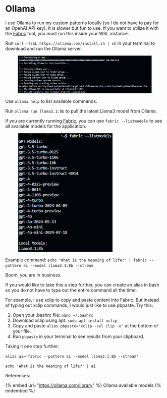 # Ollama

I use Ollama to run my custom patterns locally (so I do not have to pay for an OpenAI API key). It is slower but fun to use. If you want to utilize it with the [Fabric](fabric.md) tool, you must run this inside your WSL instance.

Run `curl -fsSL https://ollama.com/install.sh | sh` in your terminal to download and run the Ollama server.

<figure><img src="../../.gitbook/assets/image (36).png" alt=""><figcaption></figcaption></figure>

Use `ollama help` to list available commands.

Run `ollama run llama3.1:8b` to pull the latest Llama3 model from Ollama.

If you are currently running[ Fabric](fabric.md), you can use `fabric --listmodels` to see all available models for the application.

<figure><img src="../../.gitbook/assets/image (39).png" alt=""><figcaption></figcaption></figure>

Example command: `echo "What is the meaning of life?" | fabric --pattern ai --model llama3.1:8b --stream`&#x20;

Boom, you are in business.

If you would like to take this a step further, you can create an alias in bash so you do not have to type out the entire command all the time.

For example, I use xclip to copy and paste content into Fabric. But instead of typing out xclip commands, I would just like to use pbpaste. Try this:

1. Open your .bashrc file: `nano ~/.bashrc`
2. Download xclip using apt: `sudo apt install xclip`
3. Copy and paste `alias pbpaste='xclip -sel clip -o'` at the bottom of your file.
4. Run `pbpaste` in your terminal to see results from your clipboard.

Taking it one step further:&#x20;

`alias ai='fabric --pattern ai --model llama3.1:8b --stream'`&#x20;

`echo 'What is the meaning of life?' | ai`



References:

{% embed url="https://ollama.com/library" %}
Ollama available models
{% endembed %}




